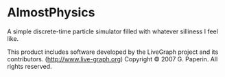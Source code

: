 AlmostPhysics
=============

A simple discrete-time particle simulator filled with whatever silliness I feel like.




This product includes software developed by the LiveGraph project and its contributors.
(http://www.live-graph.org)
Copyright © 2007 G. Paperin.
All rights reserved.
